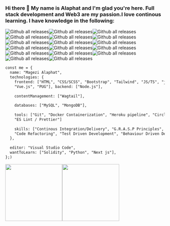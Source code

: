 ### Hi there 👋 My name is Alaphat and I'm glad you're here. Full stack development and Web3 are my passion.I love continous learning. I have knowledge in the following:
![Github all releases](https://img.shields.io/badge/chai.js-323330?style=for-the-badge&logo=chai&logoColor=red)![Github all releases](https://img.shields.io/badge/Node.js-43853D?style=for-the-badge&logo=node.js&logoColor=white)![Github all releases](https://img.shields.io/badge/circleci-343434?style=for-the-badge&logo=circleci&logoColor=white)![Github all releases](https://img.shields.io/badge/JavaScript-F7DF1E?style=for-the-badge&logo=javascript&logoColor=black)![Github all releases](https://img.shields.io/badge/mocha.js-323330?style=for-the-badge&logo=mocha&logoColor=Brown)![Github all releases](https://img.shields.io/badge/HTML-239120?style=for-the-badge&logo=html5&logoColor=white)![Github all releases](https://img.shields.io/badge/CSS-239120?&style=for-the-badge&logo=css3&logoColor=white)![Github all releases](https://img.shields.io/badge/React-20232A?style=for-the-badge&logo=react&logoColor=61DAFB)![Github all releases](https://img.shields.io/badge/Express.js-404D59?style=for-the-badge)![Github all releases](https://img.shields.io/badge/MongoDB-4EA94B?style=for-the-badge&logo=mongodb&logoColor=white)![Github all releases](https://img.shields.io/badge/MySQL-00000F?style=for-the-badge&logo=mysql&logoColor=white)![Github all releases](https://img.shields.io/badge/Heroku-430098?style=for-the-badge&logo=heroku&logoColor=white)![Github all releases](https://img.shields.io/badge/Vue.js-35495E?style=for-the-badge&logo=vue.js&logoColor=4FC08D)![Github all releases](https://img.shields.io/badge/C-00599C?style=for-the-badge&logo=c&logoColor=white)![Github all releases](https://img.shields.io/badge/JavaScript-323330?style=for-the-badge&logo=javascript&logoColor=F7DF1E)![Github all releases](https://img.shields.io/badge/eslint-3A33D1?style=for-the-badge&logo=eslint&logoColor=white)![Github all releases](https://img.shields.io/badge/prettier-1A2C34?style=for-the-badge&logo=prettier&logoColor=F7BA3E)


```html
const me = {
  name: "Magezi Alaphat",
  technologies: {
    frontend: ["HTML", "CSS/SCSS", "Bootstrap", "Tailwind", "JS/TS", "jQuery", "React.js", "C-Programming", 
    "Vue.js", "PUG"], backend: ["Node.js"],
    
    contentManagement: ["Wagtail"],
    
    databases: ["MySQL", "MongoDB"],
    
    tools: ["Git", "Docker Containerization", "Heroku pipeline", "Circle CI", "UML", "Express", "Workbench", 
    "ES Lint / Prettier"]
    
    skills: ["Continous Integration/Delivery", "G.R.A.S.P Principles", "S.O.L.I.D Principles", "Debugging", 
    "Code Refactoring", "Test Driven Development", "Behaviour Driven Development with Cucumber", "HCD"]
  },
  
  editor: "Visual Studio Code",
  wantToLearn: ["Solidity", "Python", "Next js"],
};)
```
<p>
<img height="180em" src="https://github-readme-stats.vercel.app/api?username=arafats1&show_icons=true&hide_border=true&&count_private=true&include_all_commits=true" /><img height="180em" src="https://github-readme-stats.vercel.app/api/top-langs/?username=arafats1&layout=compact&theme=cobalt&hide_border=true" />
</p>


<!--
**arafats1/arafats1** is a ✨ _special_ ✨ repository because its `README.md` (this file) appears on your GitHub profile.


Here are some ideas to get you started:

- 🔭 I’m currently working on ...
- 🌱 I’m currently learning ...
- 👯 I’m looking to collaborate on ...
- 🤔 I’m looking for help with ...
- 💬 Ask me about ...
- 📫 How to reach me: ...
- 😄 Pronouns: ...
- ⚡ Fun fact: ...
-->
